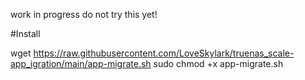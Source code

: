 work in progress do not try this yet!


#Install

wget https://raw.githubusercontent.com/LoveSkylark/truenas_scale-app_igration/main/app-migrate.sh
sudo chmod +x app-migrate.sh

